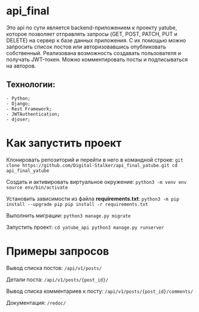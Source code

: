 # api_final

Это api по сути является backend-приложением к проекту yatube, которое позволяет отправлять запросы (GET, POST, PATCH, PUT и DELETE) на сервер к базе данных приложения. С их помощью можно запросить список постов или авторизовавшись опубликовать собственный.
Реализована возможность создавать пользователя и получать JWT-токен. Можно комментировать посты и подписываться на авторов.

## Технологии:
```
- Python;
- Django;
- Rest Framework;
- JWTAuthentication;
- djoser;
```

# Как запустить проект

Клонировать репозиторий и перейти в него в командной строке:
`git clone https://github.com/Digital-Stalker/api_final_yatube.git
cd api_final_yatube`

Cоздать и активировать виртуальное окружение:
`python3 -m venv env
source env/bin/activate`

Установить зависимости из файла **requirements.txt**:
`python3 -m pip install --upgrade pip
pip install -r requirements.txt`

Выполнить миграции:
`python3 manage.py migrate`

Запустить проект:
`cd yatube_api
python3 manage.py runserver`


# Примеры запросов

Вывод списка постов:
`/api/v1/posts/`

Детали поста:
`/api/v1/posts/{post_id}/`

Вывод списка комментариев к посту:
`/api/v1/posts/{post_id}/comments/`

Документация:
`/redoc/`
